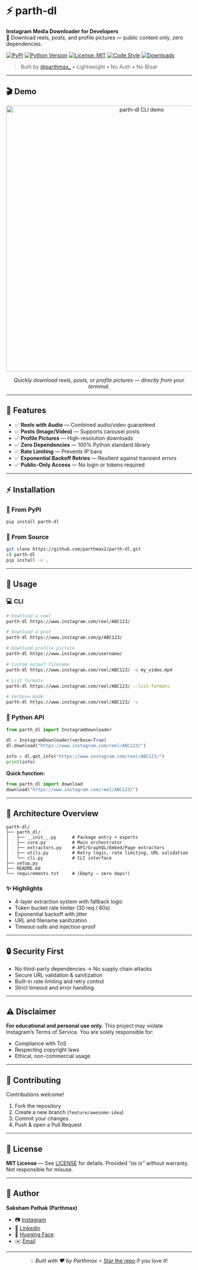
# ⚡ parth-dl

**Instagram Media Downloader for Developers**  
📸 Download reels, posts, and profile pictures — public content only, zero dependencies.

[![PyPI](https://img.shields.io/pypi/v/parth-dl.svg)](https://pypi.org/project/parth-dl/)
[![Python Version](https://img.shields.io/badge/python-3.7+-blue.svg)](https://www.python.org/downloads/)
[![License: MIT](https://img.shields.io/badge/license-MIT-green.svg)](LICENSE)
[![Code Style](https://img.shields.io/badge/code%20style-clean-black.svg)]()
[![Downloads](https://static.pepy.tech/personalized-badge/parth-dl?period=total&units=international_system&left_color=grey&right_color=blue&left_text=Downloads)](https://pypi.org/project/parth-dl/)

> Built by [@parthmax_](https://instagram.com/parthmax_) • Lightweight • No Auth • No Bloat

---

## 🎬 Demo

<div align="center">
  <img src="cli.gif" alt="parth-dl CLI demo" width="720px">
  <p><em>Quickly download reels, posts, or profile pictures — directly from your terminal.</em></p>
</div>

---

## 🚀 Features

- ✅ **Reels with Audio** — Combined audio/video guaranteed  
- ✅ **Posts (Image/Video)** — Supports carousel posts  
- ✅ **Profile Pictures** — High-resolution downloads  
- ✅ **Zero Dependencies** — 100% Python standard library  
- ✅ **Rate Limiting** — Prevents IP bans  
- ✅ **Exponential Backoff Retries** — Resilient against transient errors  
- ✅ **Public-Only Access** — No login or tokens required  

---

## ⚡ Installation

### 🔹 From PyPI
```bash
pip install parth-dl
````

### 🔹 From Source

```bash
git clone https://github.com/parthmax2/parth-dl.git
cd parth-dl
pip install -e .
```

---

## 🧠 Usage

### 💻 CLI

```bash
# Download a reel
parth-dl https://www.instagram.com/reel/ABC123/

# Download a post
parth-dl https://www.instagram.com/p/ABC123/

# Download profile picture
parth-dl https://www.instagram.com/username/

# Custom output filename
parth-dl https://www.instagram.com/reel/ABC123/ -o my_video.mp4

# List formats
parth-dl https://www.instagram.com/reel/ABC123/ --list-formats

# Verbose mode
parth-dl https://www.instagram.com/reel/ABC123/ -v
```

### 🐍 Python API

```python
from parth_dl import InstagramDownloader

dl = InstagramDownloader(verbose=True)
dl.download("https://www.instagram.com/reel/ABC123/")

info = dl.get_info("https://www.instagram.com/reel/ABC123/")
print(info)
```

**Quick function:**

```python
from parth_dl import download
download("https://www.instagram.com/reel/ABC123/")
```

---

## 🧩 Architecture Overview

```
parth-dl/
├── parth_dl/
│   ├── __init__.py      # Package entry + exports
│   ├── core.py          # Main orchestrator
│   ├── extractors.py    # API/GraphQL/Embed/Page extractors
│   ├── utils.py         # Retry logic, rate limiting, URL validation
│   └── cli.py           # CLI interface
├── setup.py
├── README.md
└── requirements.txt     # (Empty — zero deps!)
```

### ✨ Highlights

* 4-layer extraction system with fallback logic
* Token bucket rate limiter (30 req / 60s)
* Exponential backoff with jitter
* URL and filename sanitization
* Timeout-safe and injection-proof

---

## 🔒 Security First

* No third-party dependencies → No supply chain attacks
* Secure URL validation & sanitization
* Built-in rate limiting and retry control
* Strict timeout and error handling

---

## ⚠️ Disclaimer

**For educational and personal use only.**
This project may violate Instagram’s Terms of Service. You are solely responsible for:

* Compliance with ToS
* Respecting copyright laws
* Ethical, non-commercial usage

---

## 🤝 Contributing

Contributions welcome!

1. Fork the repository
2. Create a new branch (`feature/awesome-idea`)
3. Commit your changes
4. Push & open a Pull Request

---

## 📝 License

**MIT License** — See [LICENSE](LICENSE) for details.
Provided *“as is”* without warranty. Not responsible for misuse.

---

## 👤 Author

**Saksham Pathak (Parthmax)**

* 📷 [Instagram](https://instagram.com/parthmax_)
* 💼 [LinkedIn](https://linkedin.com/in/sakshampathak)
* 🤗 [Hugging Face](https://huggingface.co/parthmax)
* ✉️ [Email](mailto:pathaksaksham430@gmail.com)

---

<div align="center">

💡 *Built with ❤️ by Parthmax*
⭐ [Star the repo](https://github.com/parthmax2/parth-dl) if you love it!

</div>
